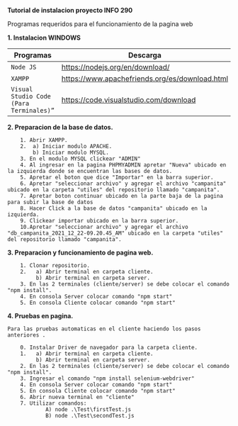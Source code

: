 **Tutorial de instalacion proyecto INFO 290**

Programas requeridos para el funcionamiento de la pagina web

**1. Instalacion WINDOWS**

Programas|Descarga
---|---
`Node JS`|https://nodejs.org/en/download/ 
`XAMPP`| https://www.apachefriends.org/es/download.html
`Visual Studio Code (Para Terminales)”`|https://code.visualstudio.com/download



**2. Preparacion de la base de datos.**

        1. Abrir XAMPP.
        2.  a) Iniciar modulo APACHE. 
            b) Iniciar modulo MYSQL.
        3. En el modulo MYSQL clickear "ADMIN"
        4. Al ingresar en la pagina PHPMYADMIN apretar "Nueva" ubicado en la izquierda donde se encuentran las bases de datos.
        5. Apretar el boton que dice "Importar" en la barra superior.
        6. Apretar "seleccionar archivo" y agregar el archivo "campanita" ubicado en la carpeta "utiles" del repositorio llamado "campanita".
        7. Apretar boton continuar ubicado en la parte baja de la pagina para subir la base de datos
        8. Hacer Click a la base de datos "campanita" ubicado en la izquierda.
        9. Clickear importar ubicado en la barra superior.
        10.Apretar "seleccionar archivo" y agregar el archivo "db_campanita_2021_12_22-09.20.45_AM" ubicado en la carpeta "utiles" del repositorio llamado "campanita".
        


             


**3. Preparacion y funcionamiento de pagina web.**

        1. Clonar repositorio.
        2.   a) Abrir terminal en carpeta cliente.
             b) Abrir terminal en carpeta server. 
        3. En las 2 terminales (cliente/server) se debe colocar el comando "npm install".
        4. En consola Server colocar comando "npm start"
        5. En consola Cliente colocar comando "npm start"
    
**4. Pruebas en pagina.**

    Para las pruebas automaticas en el cliente haciendo los pasos anteriores .

        0. Instalar Driver de navegador para la carpeta cliente.
        1.   a) Abrir terminal en carpeta cliente.
             b) Abrir terminal en carpeta server. 
        2. En las 2 terminales (cliente/server) se debe colocar el comando "npm install".
        3. Ingresar el comando "npm install selenium-webdriver"
        4. En consola Server colocar comando "npm start"
        5. En consola Cliente colocar comando "npm start"
        6. Abrir nueva terminal en "cliente"
        7. Utilizar comandos:
                A) node .\Test\firstTest.js 
                B) node .\Test\secondTest.js
                
